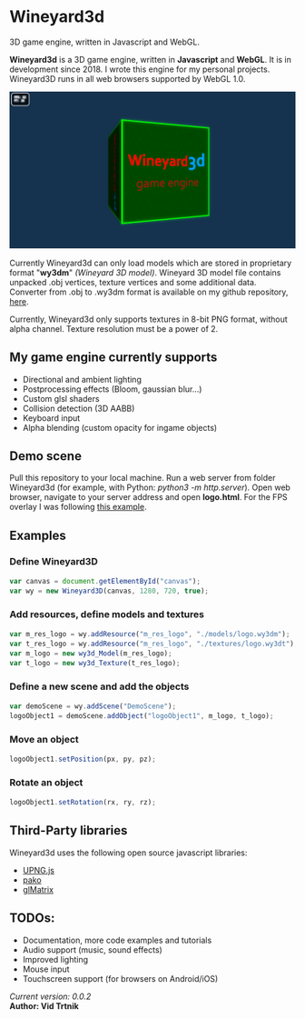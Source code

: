 # Wineyard3d
3D game engine, written in Javascript and WebGL. 

<b>Wineyard3d</b> is a 3D game engine, written in <b>Javascript</b> and <b>WebGL</b>. 
It is in development since 2018. I wrote this engine for my personal projects.
Wineyard3D runs in all web browsers supported by WebGL 1.0.

![Alt text](/screenshots/wineyard3d_logo_scr.png?raw=true "Wineyard3d Logo Scene")

Currently Wineyard3d can only load models which are stored in proprietary format "<b>wy3dm</b>" <i>(Wineyard 3D model)</i>. Wineyard 3D model file contains unpacked .obj vertices, texture vertices and some additional data. Converter from .obj to .wy3dm format is available on my github repository, [here](https://github.com/vidtrtnik/c2wy3dm).

Currently, Wineyard3d only supports textures in 8-bit PNG format, without alpha channel. Texture resolution must be a power of 2.

## My game engine currently supports
- Directional and ambient lighting
- Postprocessing effects (Bloom, gaussian blur...)
- Custom glsl shaders
- Collision detection (3D AABB)
- Keyboard input
- Alpha blending (custom opacity for ingame objects)

## Demo scene
Pull this repository to your local machine. Run a web server from folder Wineyard3d (for example, with Python: <i>python3 -m http.server</i>). Open web browser, navigate to your server address and open <b>logo.html</b>. For the FPS overlay I was following [this example](https://webglfundamentals.org/webgl/lessons/webgl-text-html.html).

## Examples
### Define Wineyard3D
```javascript
var canvas = document.getElementById("canvas");
var wy = new Wineyard3D(canvas, 1280, 720, true);
```
### Add resources, define models and textures
```javascript
var m_res_logo = wy.addResource("m_res_logo", "./models/logo.wy3dm");
var t_res_logo = wy.addResource("m_res_logo", "./textures/logo.wy3dt");
var m_logo = new wy3d_Model(m_res_logo);
var t_logo = new wy3d_Texture(t_res_logo);
```

### Define a new scene and add the objects
```javascript
var demoScene = wy.addScene("DemoScene");
logoObject1 = demoScene.addObject("logoObject1", m_logo, t_logo);
```

### Move an object
```javascript
logoObject1.setPosition(px, py, pz);
```

### Rotate an object
```javascript
logoObject1.setRotation(rx, ry, rz);
```

## Third-Party libraries
Wineyard3d uses the following open source javascript libraries:
- [UPNG.js](https://github.com/photopea/UPNG.js)
- [pako](https://github.com/nodeca/pako)
- [glMatrix](http://glmatrix.net)


## TODOs:
- Documentation, more code examples and tutorials
- Audio support (music, sound effects)
- Improved lighting
- Mouse input
- Touchscreen support (for browsers on Android/iOS)


<i>Current version: 0.0.2</i>  
<b>Author: Vid Trtnik<b>
